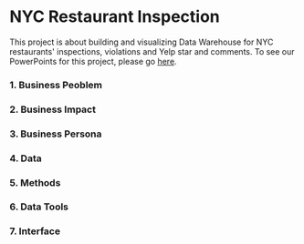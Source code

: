 # NYC Restaurant Inspection

This project is about building and visualizing Data Warehouse for NYC restaurants' inspections, violations and Yelp star and comments. To see our PowerPoints for this project, please go [here](/Data%20Warehousing%20Term%20Project.pdf).

### 1. Business Peoblem

### 2. Business Impact

### 3. Business Persona

### 4. Data

### 5. Methods

### 6. Data Tools

### 7. Interface
